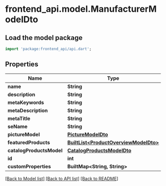 # frontend_api.model.ManufacturerModelDto

## Load the model package
```dart
import 'package:frontend_api/api.dart';
```

## Properties
Name | Type | Description | Notes
------------ | ------------- | ------------- | -------------
**name** | **String** |  | [optional] 
**description** | **String** |  | [optional] 
**metaKeywords** | **String** |  | [optional] 
**metaDescription** | **String** |  | [optional] 
**metaTitle** | **String** |  | [optional] 
**seName** | **String** |  | [optional] 
**pictureModel** | [**PictureModelDto**](PictureModelDto.md) |  | [optional] 
**featuredProducts** | [**BuiltList&lt;ProductOverviewModelDto&gt;**](ProductOverviewModelDto.md) |  | [optional] 
**catalogProductsModel** | [**CatalogProductsModelDto**](CatalogProductsModelDto.md) |  | [optional] 
**id** | **int** |  | [optional] 
**customProperties** | **BuiltMap&lt;String, String&gt;** |  | [optional] 

[[Back to Model list]](../README.md#documentation-for-models) [[Back to API list]](../README.md#documentation-for-api-endpoints) [[Back to README]](../README.md)


